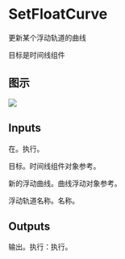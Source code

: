 # SetFloatCurve

更新某个浮动轨道的曲线

目标是时间线组件

## 图示

![]($-20221218-18283143.png)

## Inputs

在。执行。

目标。时间线组件对象参考。

新的浮动曲线。曲线浮动对象参考。

浮动轨道名称。名称。 

## Outputs

输出。执行：执行。
